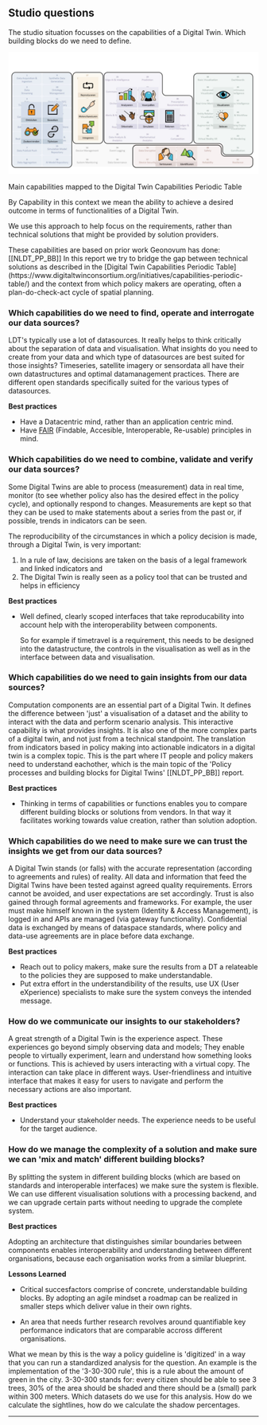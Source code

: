 ## Studio questions

The studio situation focusses on the capabilities of a Digital Twin. Which building blocks do we need to define.

<img src="./respec/media/capabilities.png" alt="Main capabilities mapped to the Digital Twin Capabilities Periodic Table" width="900">

Main capabilities mapped to the Digital Twin Capabilities Periodic Table

<aside class="note">
By Capability in this context we mean the ability to achieve a desired outcome in terms of functionalities of a Digital Twin.

We use this approach to help focus on the requirements, rather than technical solutions that might be provided by solution providers. 
</aside>
These capabilities are based on prior work Geonovum has done: [[NLDT_PP_BB]] In this report we try to bridge the gap between technical solutions as described in the [Digital Twin Capabilities Periodic Table](https://www.digitaltwinconsortium.org/initiatives/capabilities-periodic-table/) and the context from which policy makers are operating, often a plan-do-check-act cycle of spatial planning.

### Which capabilities do we need to find, operate and interrogate our data sources?

LDT's typically use a lot of datasources. It really helps to think critically about the separation of data and visualisation. What insights do you need to create from your data and which type of datasources are best suited for those insights? Timeseries, satellite imagery or sensordata all have their own datastructures and optimal datamanagement practices. There are different open standards specifically suited for the various types of datasources.

__Best practices__

- Have a Datacentric mind, rather than an application centric mind. 
- Have [FAIR](https://www.go-fair.org/fair-principles/) (Findable, Accesible, Interoperable, Re-usable) principles in mind.

### Which capabilities do we need to combine, validate and verify our data sources?

Some Digital Twins are able to process (measurement) data in real time, monitor (to see whether policy also has the desired effect in the policy cycle), and optionally respond to changes. Measurements are kept so that they can be used to make statements about a series from the past or, if possible, trends in indicators can be seen.

The reproducibility of the circumstances in which a policy decision is made, through a Digital Twin, is very important:

1. In a rule of law, decisions are taken on the basis of a legal framework and linked indicators and 
2. The Digital Twin is really seen as a policy tool that can be trusted and helps in efficiency

__Best practices__

- Well defined, clearly scoped interfaces that take reproducability into account help with the interoperability between components.

    So for example if timetravel is a requirement, this needs to be designed into the datastructure, the controls in the visualisation as well as in the interface between data and visualisation.


### Which capabilities do we need to gain insights from our data sources?

Computation components are an essential part of a Digital Twin. It defines the difference between 'just' a visualisation of a dataset and the ability to interact with the data and perform scenario analysis. This interactive capability is what provides insights.
It is also one of the more complex parts of a digital twin, and not just from a technical standpoint. The translation from indicators based in policy making into actionable indicators in a digital twin is a complex topic. This is the part where IT people and policy makers need to understand eachother, which is the main topic of the 'Policy processes and building blocks for Digital Twins' [[NLDT_PP_BB]] report.

__Best practices__

- Thinking in terms of capabilities or functions enables you to compare different building blocks or solutions from vendors. In that way it facilitates working towards value creation, rather than solution adoption.

### Which capabilities do we need to make sure we can trust the insights we get from our data sources?

A Digital Twin stands (or falls) with the accurate representation (according to agreements and rules) of reality. All data and information that feed the Digital Twins have been tested against agreed quality requirements. Errors cannot be avoided, and user expectations are set accordingly. Trust is also gained through formal agreements and frameworks. For example, the user must make himself known in the system (Identity & Access Management), is logged in and APIs are managed (via gateway functionality). Confidential data is exchanged by means of dataspace standards, where policy and data-use agreements are in place before data exchange.

__Best practices__

- Reach out to policy makers, make sure the results from a DT a relateable to the policies they are supposed to make understandable.
- Put extra effort in the understandibility of the results, use UX (User eXperience) specialists to make sure the system conveys the intended message.

### How do we communicate our insights to our stakeholders?

A great strength of a Digital Twin is the experience aspect. These experiences go beyond simply observing data and models; They enable people to virtually experiment, learn and understand how something looks or functions. This is achieved by users interacting with a virtual copy. The interaction can take place in different ways. User-friendliness and intuitive interface that makes it easy for users to navigate and perform the necessary actions are also important.

__Best practices__

- Understand your stakeholder needs. The experience needs to be useful for the target audience.

### How do we manage the complexity of a solution and make sure we can 'mix and match' different building blocks?

By splitting the system in different building blocks (which are based on standards and interoperable interfaces) we make sure the system is flexible. We can use different visualisation solutions with a processing backend, and we can upgrade certain parts without needing to upgrade the complete system.

__Best practices__

Adopting an architecture that distinguishes similar boundaries between components enables interoperability and understanding between different organisations, because each organisation works from a similar blueprint.

__Lessons Learned__

- Critical succesfactors comprise of concrete, understandable building blocks. By adopting an agile mindset a roadmap can be realized in smaller steps which deliver value in their own rights.

- An area that needs further research revolves around quantifiable key performance indicators that are comparable accross different organisations. 

What we mean by this is the way a policy guideline is 'digitized' in a way that you can run a standardized analysis for the question. An example is the implementation of the '3-30-300 rule', this is a rule about the amount of green in the city. 3-30-300 stands for: every citizen should be able to see 3 trees, 30% of the area should be shaded and there should be a (small) park within 300 meters. Which datasets do we use for this analysis. How do we calculate the sightlines, how do we calculate the shadow percentages.

---
